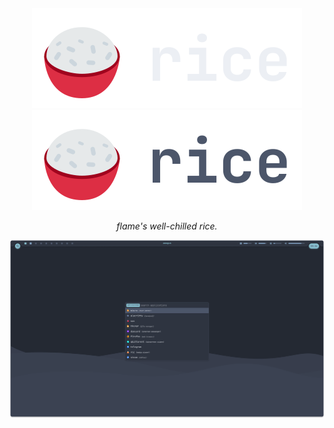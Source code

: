 <div align="center">
  <a href="https://github.com/flame-0/rice/#gh-dark-mode-only">
    <img src="documentation/asset/rice-light.svg">
  </a>

  <a href="https://github.com/flame-0/rice/#gh-light-mode-only">
    <img src="documentation/asset/rice-dark.svg">
  </a>

  <p><i>flame's well-chilled rice.</i></p>

  <img src="documentation/asset/concept.png">
</div>
